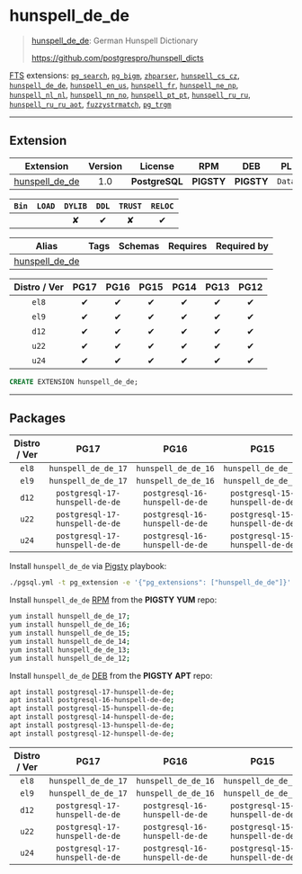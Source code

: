 # hunspell_de_de


> [hunspell_de_de](https://github.com/postgrespro/hunspell_dicts): German Hunspell Dictionary
>
> https://github.com/postgrespro/hunspell_dicts





[FTS](/fts) extensions: [`pg_search`](/pg_search), [`pg_bigm`](/pg_bigm), [`zhparser`](/zhparser), [`hunspell_cs_cz`](/hunspell_cs_cz), [`hunspell_de_de`](/hunspell_de_de), [`hunspell_en_us`](/hunspell_en_us), [`hunspell_fr`](/hunspell_fr), [`hunspell_ne_np`](/hunspell_ne_np), [`hunspell_nl_nl`](/hunspell_nl_nl), [`hunspell_nn_no`](/hunspell_nn_no), [`hunspell_pt_pt`](/hunspell_pt_pt), [`hunspell_ru_ru`](/hunspell_ru_ru), [`hunspell_ru_ru_aot`](/hunspell_ru_ru_aot), [`fuzzystrmatch`](/fuzzystrmatch), [`pg_trgm`](/pg_trgm)


-------
## Extension


| Extension | Version | License | RPM | DEB | PL |
|-----------|:-------:|:-------:|:---:|:---:|:--:|
| [hunspell_de_de](https://github.com/postgrespro/hunspell_dicts) | 1.0 | **<span class="tcblue">PostgreSQL</span>** | **<span class="tcwarn">PIGSTY</span>** | **<span class="tcwarn">PIGSTY</span>** | `Data` |



| `Bin` | `LOAD` | `DYLIB` | `DDL` | `TRUST` | `RELOC` |
|:-----:|:------:|:-------:|:-----:|:-------:|:-------:|
|  |  | <span class="tcwarn">✘</span> | <span class="tcblue">✔</span> | <span class="tcwarn">✘</span> | <span class="tcblue">✔</span> |



| Alias | Tags | Schemas | Requires | Required by |
|-------|------|---------|----------|-------------|
| [hunspell_de_de](/hunspell_de_de) |  |  |  |  |



| Distro / Ver | PG17 | PG16 | PG15 | PG14 | PG13 | PG12 |
|:------------:|:----:|:----:|:----:|:----:|:----:|:----:|
| `el8` | <span class="tcblue">✔</span> | <span class="tcblue">✔</span> | <span class="tcblue">✔</span> | <span class="tcblue">✔</span> | <span class="tcblue">✔</span> | <span class="tcblue">✔</span> |
| `el9` | <span class="tcblue">✔</span> | <span class="tcblue">✔</span> | <span class="tcblue">✔</span> | <span class="tcblue">✔</span> | <span class="tcblue">✔</span> | <span class="tcblue">✔</span> |
| `d12` | <span class="tcblue">✔</span> | <span class="tcblue">✔</span> | <span class="tcblue">✔</span> | <span class="tcblue">✔</span> | <span class="tcblue">✔</span> | <span class="tcblue">✔</span> |
| `u22` | <span class="tcblue">✔</span> | <span class="tcblue">✔</span> | <span class="tcblue">✔</span> | <span class="tcblue">✔</span> | <span class="tcblue">✔</span> | <span class="tcblue">✔</span> |
| `u24` | <span class="tcblue">✔</span> | <span class="tcblue">✔</span> | <span class="tcblue">✔</span> | <span class="tcblue">✔</span> | <span class="tcblue">✔</span> | <span class="tcblue">✔</span> |





```sql
CREATE EXTENSION hunspell_de_de;
```

-----------


## Packages


| Distro / Ver | PG17 | PG16 | PG15 | PG14 | PG13 | PG12 |
|:------------:|:----:|:----:|:----:|:----:|:----:|:----:|
| `el8` | `hunspell_de_de_17` | `hunspell_de_de_16` | `hunspell_de_de_15` | `hunspell_de_de_14` | `hunspell_de_de_13` | `hunspell_de_de_12` |
| `el9` | `hunspell_de_de_17` | `hunspell_de_de_16` | `hunspell_de_de_15` | `hunspell_de_de_14` | `hunspell_de_de_13` | `hunspell_de_de_12` |
| `d12` | `postgresql-17-hunspell-de-de` | `postgresql-16-hunspell-de-de` | `postgresql-15-hunspell-de-de` | `postgresql-14-hunspell-de-de` | `postgresql-13-hunspell-de-de` | `postgresql-12-hunspell-de-de` |
| `u22` | `postgresql-17-hunspell-de-de` | `postgresql-16-hunspell-de-de` | `postgresql-15-hunspell-de-de` | `postgresql-14-hunspell-de-de` | `postgresql-13-hunspell-de-de` | `postgresql-12-hunspell-de-de` |
| `u24` | `postgresql-17-hunspell-de-de` | `postgresql-16-hunspell-de-de` | `postgresql-15-hunspell-de-de` | `postgresql-14-hunspell-de-de` | `postgresql-13-hunspell-de-de` | `postgresql-12-hunspell-de-de` |



Install `hunspell_de_de` via [Pigsty](https://pigsty.io/docs/pgext/usage/install/) playbook:

```bash
./pgsql.yml -t pg_extension -e '{"pg_extensions": ["hunspell_de_de"]}'
```


Install `hunspell_de_de` [RPM](/rpm) from the **<span class="tcwarn">PIGSTY</span>** **YUM** repo:

```bash
yum install hunspell_de_de_17;
yum install hunspell_de_de_16;
yum install hunspell_de_de_15;
yum install hunspell_de_de_14;
yum install hunspell_de_de_13;
yum install hunspell_de_de_12;
```


Install `hunspell_de_de` [DEB](/deb) from the **<span class="tcwarn">PIGSTY</span>** **APT** repo:

```bash
apt install postgresql-17-hunspell-de-de;
apt install postgresql-16-hunspell-de-de;
apt install postgresql-15-hunspell-de-de;
apt install postgresql-14-hunspell-de-de;
apt install postgresql-13-hunspell-de-de;
apt install postgresql-12-hunspell-de-de;
```




| Distro / Ver | PG17 | PG16 | PG15 | PG14 | PG13 | PG12 |
|:------------:|:----:|:----:|:----:|:----:|:----:|:----:|
| `el8` | `hunspell_de_de_17` | `hunspell_de_de_16` | `hunspell_de_de_15` | `hunspell_de_de_14` | `hunspell_de_de_13` | `hunspell_de_de_12` |
| `el9` | `hunspell_de_de_17` | `hunspell_de_de_16` | `hunspell_de_de_15` | `hunspell_de_de_14` | `hunspell_de_de_13` | `hunspell_de_de_12` |
| `d12` | `postgresql-17-hunspell-de-de` | `postgresql-16-hunspell-de-de` | `postgresql-15-hunspell-de-de` | `postgresql-14-hunspell-de-de` | `postgresql-13-hunspell-de-de` | `postgresql-12-hunspell-de-de` |
| `u22` | `postgresql-17-hunspell-de-de` | `postgresql-16-hunspell-de-de` | `postgresql-15-hunspell-de-de` | `postgresql-14-hunspell-de-de` | `postgresql-13-hunspell-de-de` | `postgresql-12-hunspell-de-de` |
| `u24` | `postgresql-17-hunspell-de-de` | `postgresql-16-hunspell-de-de` | `postgresql-15-hunspell-de-de` | `postgresql-14-hunspell-de-de` | `postgresql-13-hunspell-de-de` | `postgresql-12-hunspell-de-de` |






